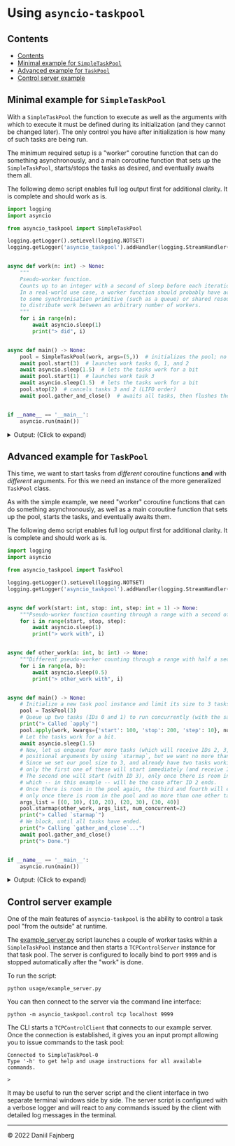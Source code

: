 # Using `asyncio-taskpool`

## Contents
- [Contents](#contents)
- [Minimal example for `SimpleTaskPool`](#minimal-example-for-simpletaskpool)
- [Advanced example for `TaskPool`](#advanced-example-for-taskpool)
- [Control server example](#control-server-example)

## Minimal example for `SimpleTaskPool`

With a `SimpleTaskPool` the function to execute as well as the arguments with which to execute it must be defined during its initialization (and they cannot be changed later). The only control you have after initialization is how many of such tasks are being run.

The minimum required setup is a "worker" coroutine function that can do something asynchronously, and a main coroutine function that sets up the `SimpleTaskPool`, starts/stops the tasks as desired, and eventually awaits them all. 

The following demo script enables full log output first for additional clarity. It is complete and should work as is.

```python
import logging
import asyncio

from asyncio_taskpool import SimpleTaskPool

logging.getLogger().setLevel(logging.NOTSET)
logging.getLogger('asyncio_taskpool').addHandler(logging.StreamHandler())


async def work(n: int) -> None:
    """
    Pseudo-worker function. 
    Counts up to an integer with a second of sleep before each iteration.
    In a real-world use case, a worker function should probably have access 
    to some synchronisation primitive (such as a queue) or shared resource
    to distribute work between an arbitrary number of workers.
    """
    for i in range(n):
        await asyncio.sleep(1)
        print("> did", i)


async def main() -> None:
    pool = SimpleTaskPool(work, args=(5,))  # initializes the pool; no work is being done yet
    await pool.start(3)  # launches work tasks 0, 1, and 2
    await asyncio.sleep(1.5)  # lets the tasks work for a bit
    await pool.start(1)  # launches work task 3
    await asyncio.sleep(1.5)  # lets the tasks work for a bit
    pool.stop(2)  # cancels tasks 3 and 2 (LIFO order)
    await pool.gather_and_close()  # awaits all tasks, then flushes the pool


if __name__ == '__main__':
    asyncio.run(main())
```

<details>
<summary>Output: (Click to expand)</summary>

```
SimpleTaskPool-0 initialized
Started SimpleTaskPool-0_Task-0
Started SimpleTaskPool-0_Task-1
Started SimpleTaskPool-0_Task-2
> did 0
> did 0
> did 0
Started SimpleTaskPool-0_Task-3
> did 1
> did 1
> did 1
> did 0
> did 2
> did 2
SimpleTaskPool-0 is locked!
Cancelling SimpleTaskPool-0_Task-2 ...
Cancelled SimpleTaskPool-0_Task-2
Ended SimpleTaskPool-0_Task-2
Cancelling SimpleTaskPool-0_Task-3 ...
Cancelled SimpleTaskPool-0_Task-3
Ended SimpleTaskPool-0_Task-3
> did 3
> did 3
Ended SimpleTaskPool-0_Task-0
Ended SimpleTaskPool-0_Task-1
> did 4
> did 4
```
</details>

## Advanced example for `TaskPool`

This time, we want to start tasks from _different_ coroutine functions **and** with _different_ arguments. For this we need an instance of the more generalized `TaskPool` class.

As with the simple example, we need "worker" coroutine functions that can do something asynchronously, as well as a main coroutine function that sets up the pool, starts the tasks, and eventually awaits them.

The following demo script enables full log output first for additional clarity. It is complete and should work as is.

```python
import logging
import asyncio

from asyncio_taskpool import TaskPool

logging.getLogger().setLevel(logging.NOTSET)
logging.getLogger('asyncio_taskpool').addHandler(logging.StreamHandler())


async def work(start: int, stop: int, step: int = 1) -> None:
    """Pseudo-worker function counting through a range with a second of sleep in between each iteration."""
    for i in range(start, stop, step):
        await asyncio.sleep(1)
        print("> work with", i)


async def other_work(a: int, b: int) -> None:
    """Different pseudo-worker counting through a range with half a second of sleep in between each iteration."""
    for i in range(a, b):
        await asyncio.sleep(0.5)
        print("> other_work with", i)


async def main() -> None:
    # Initialize a new task pool instance and limit its size to 3 tasks.
    pool = TaskPool(3)
    # Queue up two tasks (IDs 0 and 1) to run concurrently (with the same keyword-arguments).
    print("> Called `apply`")
    pool.apply(work, kwargs={'start': 100, 'stop': 200, 'step': 10}, num=2)
    # Let the tasks work for a bit.
    await asyncio.sleep(1.5)
    # Now, let us enqueue four more tasks (which will receive IDs 2, 3, 4, and 5), each created with different 
    # positional arguments by using `starmap`, but we want no more than two of those to run concurrently.
    # Since we set our pool size to 3, and already have two tasks working within the pool,
    # only the first one of these will start immediately (and receive ID 2).
    # The second one will start (with ID 3), only once there is room in the pool,
    # which -- in this example -- will be the case after ID 2 ends.
    # Once there is room in the pool again, the third and fourth will each start (with IDs 4 and 5)
    # only once there is room in the pool and no more than one other task of these new ones is running.
    args_list = [(0, 10), (10, 20), (20, 30), (30, 40)]
    pool.starmap(other_work, args_list, num_concurrent=2)
    print("> Called `starmap`")
    # We block, until all tasks have ended.
    print("> Calling `gather_and_close`...")
    await pool.gather_and_close()
    print("> Done.")


if __name__ == '__main__':
    asyncio.run(main())
```

<details>
<summary>Output: (Click to expand)</summary>

```
TaskPool-0 initialized
Started TaskPool-0_Task-0
Started TaskPool-0_Task-1
> Called `apply`
> work with 100
> work with 100
> Called `starmap`   <--- notice that this immediately returns, even before Task-2 is started
> Calling `gather_and_close`...    <--- this blocks `main()` until all tasks have ended
TaskPool-0 is locked!
Started TaskPool-0_Task-2    <--- at this point the pool is full
> work with 110
> work with 110
> other_work with 0
> other_work with 1
> work with 120
> work with 120
> other_work with 2
> other_work with 3
> work with 130
> work with 130
> other_work with 4
> other_work with 5
> work with 140
> work with 140
> other_work with 6
> other_work with 7
> work with 150
> work with 150
> other_work with 8
Ended TaskPool-0_Task-2    <--- this frees up room for one more task from `starmap`
Started TaskPool-0_Task-3
> other_work with 9
> work with 160
> work with 160
> other_work with 10
> other_work with 11
> work with 170
> work with 170
> other_work with 12
> other_work with 13
> work with 180
> work with 180
> other_work with 14
> other_work with 15
Ended TaskPool-0_Task-0
Ended TaskPool-0_Task-1    <--- these two end and free up two more slots in the pool
Started TaskPool-0_Task-4    <--- since `num_concurrent` is set to 2, Task-5 will not start
> work with 190
> work with 190
> other_work with 16
> other_work with 17
> other_work with 20
> other_work with 18
> other_work with 21
Ended TaskPool-0_Task-3    <--- now that only Task-4 of the group remains, Task-5 starts
Started TaskPool-0_Task-5
> other_work with 19
> other_work with 22
> other_work with 23
> other_work with 30
> other_work with 24
> other_work with 31
> other_work with 25
> other_work with 32
> other_work with 26
> other_work with 33
> other_work with 27
> other_work with 34
> other_work with 28
> other_work with 35
> other_work with 29
> other_work with 36
Ended TaskPool-0_Task-4
> other_work with 37
> other_work with 38
> other_work with 39
Ended TaskPool-0_Task-5
> Done.
```

(Added comments with `<---` next to the output lines.)

Keep in mind that the logger and `print` asynchronously write to `stdout`, so the order of lines in your output may be slightly different.
</details>

## Control server example

One of the main features of `asyncio-taskpool` is the ability to control a task pool "from the outside" at runtime.

The [example_server.py](./example_server.py) script launches a couple of worker tasks within a `SimpleTaskPool` instance and then starts a `TCPControlServer` instance for that task pool. The server is configured to locally bind to port `9999` and is stopped automatically after the "work" is done.

To run the script:
```shell
python usage/example_server.py
```

You can then connect to the server via the command line interface:
```shell
python -m asyncio_taskpool.control tcp localhost 9999
```

The CLI starts a `TCPControlClient` that connects to our example server. Once the connection is established, it gives you an input prompt allowing you to issue commands to the task pool:
```
Connected to SimpleTaskPool-0
Type '-h' to get help and usage instructions for all available commands.

>
```

It may be useful to run the server script and the client interface in two separate terminal windows side by side. The server script is configured with a verbose logger and will react to any commands issued by the client with detailed log messages in the terminal.

---

© 2022 Daniil Fajnberg
